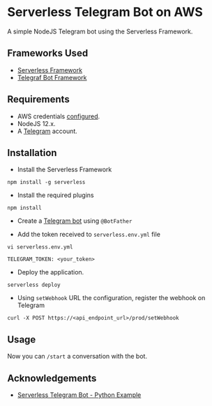 # Serverless Telegram Bot on AWS

A simple NodeJS Telegram bot using the Serverless Framework.

## Frameworks Used
+ [Serverless Framework](https://www.serverless.com/framework/docs/getting-started/)
+ [Telegraf Bot Framework](https://telegraf.js.org/)

## Requirements
+ AWS credentials [configured](https://serverless.com/framework/docs/providers/aws/guide/credentials/).
+ NodeJS 12.x.
+ A [Telegram](https://telegram.org/) account.

## Installation

+ Install the Serverless Framework
```
npm install -g serverless
```

+ Install the required plugins
```
npm install
```

+ Create a [Telegram bot](https://core.telegram.org/bots#3-how-do-i-create-a-bot) using `@BotFather`

+ Add the token received to `serverless.env.yml` file
```
vi serverless.env.yml

TELEGRAM_TOKEN: <your_token>
```

+ Deploy the application.
```
serverless deploy
```

+ Using `setWebhook` URL the configuration, register the webhook on Telegram
```
curl -X POST https://<api_endpoint_url>/prod/setWebhook
```

## Usage
Now you can `/start` a conversation with the bot.

## Acknowledgements
+ [Serverless Telegram Bot - Python Example](https://github.com/serverless/examples/tree/master/aws-python-telegram-bot)